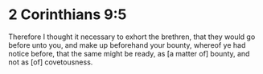 # 2 Corinthians 9:5

Therefore I thought it necessary to exhort the brethren, that they would go before unto you, and make up beforehand your bounty, whereof ye had notice before, that the same might be ready, as [a matter of] bounty, and not as [of] covetousness.